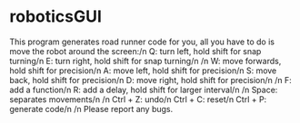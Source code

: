 # roboticsGUI
This program generates road runner code for you, all you have to do is move the robot around the screen:/n
Q: turn left, hold shift for snap turning/n
E: turn right, hold shift for snap turning/n
/n
W: move forwards, hold shift for precision/n
A: move left, hold shift for precision/n
S: move back, hold shift for precision/n
D: move right, hold shift for precision/n
/n
F: add a function/n
R: add a delay, hold shift for larger interval/n
/n
Space: separates movements/n
/n
Ctrl + Z: undo/n
Ctrl + C: reset/n
Ctrl + P: generate code/n
/n
Please report any bugs.
